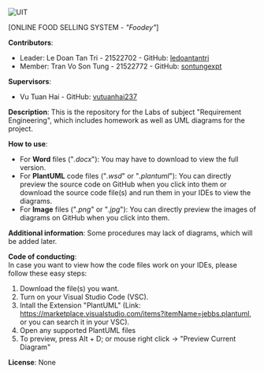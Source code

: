 ![UIT](https://img.shields.io/badge/from-UIT%20VNUHCM-blue?style=for-the-badge&link=https%3A%2F%2Fwww.uit.edu.vn%2F)

[ONLINE FOOD SELLING SYSTEM - *"Foodey"*]

**Contributors**:

- Leader: Le Doan Tan Tri - 21522702 - GitHub: [ledoantantri](https://github.com/ledoantantri)
- Member: Tran Vo Son Tung - 21522772 - GitHub: [sontungexpt](https://github.com/sontungexpt)

**Supervisors**:

- Vu Tuan Hai - GitHub: [vutuanhai237](https://github.com/vutuanhai237)

**Description**: This is the repository for the Labs of subject "Requirement Engineering", which includes homework as well as UML diagrams for the project.

**How to use**:
- For **Word** files ("*.docx*"): You may have to download to view the full version.
- For **PlantUML** code files ("*.wsd*" or "*.plantuml*"): You can directly preview the source code on GitHub when you click into them or download the source code file(s) and run them in your IDEs to view the diagrams.
- For **Image** files ("*.png*" or "*.jpg*"): You can directly preview the images of diagrams on GitHub when you click into them.

**Additional information**: Some procedures may lack of diagrams, which will be added later.

**Code of conducting**:  
In case you want to view how the code files work on your IDEs, please follow these easy steps:
1. Download the file(s) you want.
2. Turn on your Visual Studio Code (VSC).
3. Intall the Extension "PlantUML" (Link: https://marketplace.visualstudio.com/items?itemName=jebbs.plantuml, or you can search it in your VSC).
4. Open any supported PlantUML files
5. To preview, press Alt + D; or mouse right click -> "Preview Current Diagram"

**License**: None
